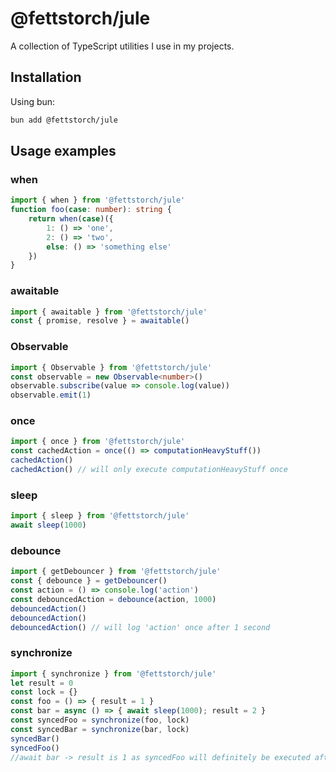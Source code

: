 # @fettstorch/jule

A collection of TypeScript utilities I use in my projects.

## Installation

Using bun:
```bash
bun add @fettstorch/jule
```

## Usage examples

### when
```ts
import { when } from '@fettstorch/jule'
function foo(case: number): string {
    return when(case)({
        1: () => 'one',
        2: () => 'two',
        else: () => 'something else'
    })
}
```

### awaitable
```ts
import { awaitable } from '@fettstorch/jule'
const { promise, resolve } = awaitable()
```

### Observable
```ts
import { Observable } from '@fettstorch/jule'
const observable = new Observable<number>()
observable.subscribe(value => console.log(value))
observable.emit(1)
```

### once
```ts
import { once } from '@fettstorch/jule'
const cachedAction = once(() => computationHeavyStuff())
cachedAction()
cachedAction() // will only execute computationHeavyStuff once
```

### sleep
```ts
import { sleep } from '@fettstorch/jule'
await sleep(1000)
```

### debounce
```ts
import { getDebouncer } from '@fettstorch/jule'
const { debounce } = getDebouncer()
const action = () => console.log('action')
const debouncedAction = debounce(action, 1000)
debouncedAction()
debouncedAction()
debouncedAction() // will log 'action' once after 1 second
```
### synchronize
```ts
import { synchronize } from '@fettstorch/jule'
let result = 0
const lock = {}
const foo = () => { result = 1 }
const bar = async () => { await sleep(1000); result = 2 }
const syncedFoo = synchronize(foo, lock)
const syncedBar = synchronize(bar, lock)
syncedBar()
syncedFoo()
//await bar -> result is 1 as syncedFoo will definitely be executed after syncedBar
```
